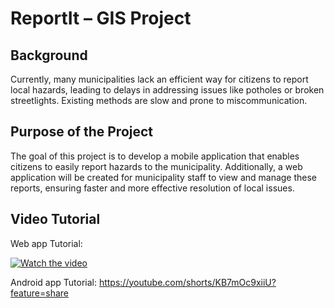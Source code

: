 # ReportIt – GIS Project

## Background  
Currently, many municipalities lack an efficient way for citizens to report local hazards, leading to delays in addressing issues like potholes or broken streetlights. Existing methods are slow and prone to miscommunication.

## Purpose of the Project  
The goal of this project is to develop a mobile application that enables citizens to easily report hazards to the municipality. Additionally, a web application will be created for municipality staff to view and manage these reports, ensuring faster and more effective resolution of local issues.

## Video Tutorial
Web app Tutorial:


[![Watch the video](https://img.youtube.com/vi/pgdUVAE7qdI/0.jpg)](https://www.youtube.com/watch?v=pgdUVAE7qdI)

Android app Tutorial:
https://youtube.com/shorts/KB7mOc9xiiU?feature=share
